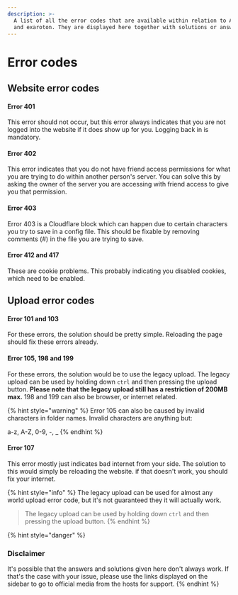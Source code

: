 ```yaml
---
description: >-
  A list of all the error codes that are available within relation to Aternos
  and exaroton. They are displayed here together with solutions or answers.
---
```


# Error codes

## Website error codes

#### Error 401

This error should not occur, but this error always indicates that you are not logged into the website if it does show up for you. Logging back in is mandatory.

#### Error 402

This error indicates that you do not have friend access permissions for what you are trying to do within another person's server. You can solve this by asking the owner of the server you are accessing with friend access to give you that permission.

#### Error 403

Error 403 is a Cloudflare block which can happen due to certain characters you try to save in a config file. This should be fixable by removing comments \(\#\) in the file you are trying to save.

#### Error 412 and 417

These are cookie problems. This probably indicating you disabled cookies, which need to be enabled.

## Upload error codes

#### Error 101 and 103

For these errors, the solution should be pretty simple. Reloading the page should fix these errors already.

#### Error 105, 198 and 199

For these errors, the solution would be to use the legacy upload. The legacy upload can be used by holding down `ctrl` and then pressing the upload button. **Please note that the legacy upload still has a restriction of 200MB max.** 198 and 199 can also be browser, or internet related.

{% hint style="warning" %}
Error 105 can also be caused by invalid characters in folder names. Invalid characters are anything but:

a-z, A-Z, 0-9, -, \_
{% endhint %}



#### Error 107

This error mostly just indicates bad internet from your side. The solution to this would simply be reloading the website. if that doesn't work, you should fix your internet.

{% hint style="info" %}
The legacy upload can be used for almost any world upload error code, but it's not guaranteed they it will actually work. 

> The legacy upload can be used by holding down `ctrl` and then pressing the upload button.
{% endhint %}

{% hint style="danger" %}
### Disclaimer

It's possible that the answers and solutions given here don't always work. If that's the case with your issue, please use the links displayed on the sidebar to go to official media from the hosts for support.
{% endhint %}

